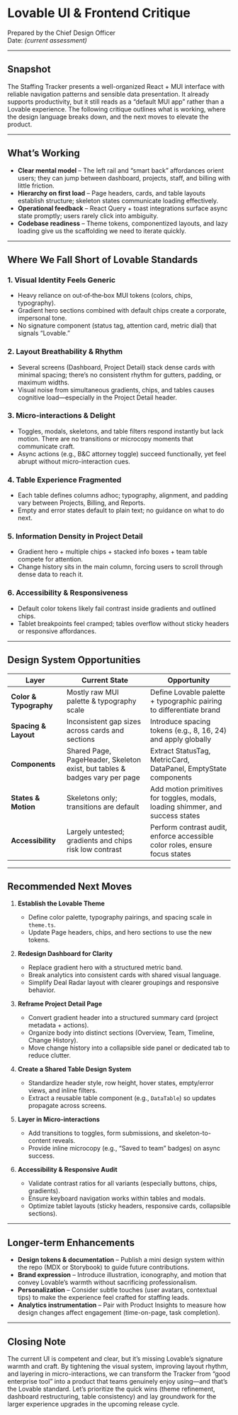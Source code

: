 # Lovable UI & Frontend Critique

Prepared by the Chief Design Officer  
Date: _(current assessment)_

---

## Snapshot

The Staffing Tracker presents a well-organized React + MUI interface with reliable navigation patterns and sensible data presentation. It already supports productivity, but it still reads as a “default MUI app” rather than a Lovable experience. The following critique outlines what is working, where the design language breaks down, and the next moves to elevate the product.

---

## What’s Working

- **Clear mental model** – The left rail and “smart back” affordances orient users; they can jump between dashboard, projects, staff, and billing with little friction.
- **Hierarchy on first load** – Page headers, cards, and table layouts establish structure; skeleton states communicate loading effectively.
- **Operational feedback** – React Query + toast integrations surface async state promptly; users rarely click into ambiguity.
- **Codebase readiness** – Theme tokens, componentized layouts, and lazy loading give us the scaffolding we need to iterate quickly.

---

## Where We Fall Short of Lovable Standards

### 1. Visual Identity Feels Generic
- Heavy reliance on out‑of‑the‑box MUI tokens (colors, chips, typography).
- Gradient hero sections combined with default chips create a corporate, impersonal tone.
- No signature component (status tag, attention card, metric dial) that signals “Lovable.”

### 2. Layout Breathability & Rhythm
- Several screens (Dashboard, Project Detail) stack dense cards with minimal spacing; there’s no consistent rhythm for gutters, padding, or maximum widths.
- Visual noise from simultaneous gradients, chips, and tables causes cognitive load—especially in the Project Detail header.

### 3. Micro-interactions & Delight
- Toggles, modals, skeletons, and table filters respond instantly but lack motion. There are no transitions or microcopy moments that communicate craft.
- Async actions (e.g., B&C attorney toggle) succeed functionally, yet feel abrupt without micro-interaction cues.

### 4. Table Experience Fragmented
- Each table defines columns adhoc; typography, alignment, and padding vary between Projects, Billing, and Reports.
- Empty and error states default to plain text; no guidance on what to do next.

### 5. Information Density in Project Detail
- Gradient hero + multiple chips + stacked info boxes + team table compete for attention.
- Change history sits in the main column, forcing users to scroll through dense data to reach it.

### 6. Accessibility & Responsiveness
- Default color tokens likely fail contrast inside gradients and outlined chips.
- Tablet breakpoints feel cramped; tables overflow without sticky headers or responsive affordances.

---

## Design System Opportunities

| Layer | Current State | Opportunity |
| --- | --- | --- |
| **Color & Typography** | Mostly raw MUI palette & typography scale | Define Lovable palette + typographic pairing to differentiate brand |
| **Spacing & Layout** | Inconsistent gap sizes across cards and sections | Introduce spacing tokens (e.g., 8, 16, 24) and apply globally |
| **Components** | Shared Page, PageHeader, Skeleton exist, but tables & badges vary per page | Extract StatusTag, MetricCard, DataPanel, EmptyState components |
| **States & Motion** | Skeletons only; transitions are default | Add motion primitives for toggles, modals, loading shimmer, and success states |
| **Accessibility** | Largely untested; gradients and chips risk low contrast | Perform contrast audit, enforce accessible color roles, ensure focus states |

---

## Recommended Next Moves

1. **Establish the Lovable Theme**
   - Define color palette, typography pairings, and spacing scale in `theme.ts`.
   - Update Page headers, chips, and hero sections to use the new tokens.

2. **Redesign Dashboard for Clarity**
   - Replace gradient hero with a structured metric band.
   - Break analytics into consistent cards with shared visual language.
   - Simplify Deal Radar layout with clearer groupings and responsive behavior.

3. **Reframe Project Detail Page**
   - Convert gradient header into a structured summary card (project metadata + actions).
   - Organize body into distinct sections (Overview, Team, Timeline, Change History).
   - Move change history into a collapsible side panel or dedicated tab to reduce clutter.

4. **Create a Shared Table Design System**
   - Standardize header style, row height, hover states, empty/error views, and inline filters.
   - Extract a reusable table component (e.g., `DataTable`) so updates propagate across screens.

5. **Layer in Micro-interactions**
   - Add transitions to toggles, form submissions, and skeleton-to-content reveals.
   - Provide inline microcopy (e.g., “Saved to team” badges) on async success.

6. **Accessibility & Responsive Audit**
   - Validate contrast ratios for all variants (especially buttons, chips, gradients).
   - Ensure keyboard navigation works within tables and modals.
   - Optimize tablet layouts (sticky headers, responsive cards, collapsible sections).

---

## Longer-term Enhancements

- **Design tokens & documentation** – Publish a mini design system within the repo (MDX or Storybook) to guide future contributions.
- **Brand expression** – Introduce illustration, iconography, and motion that convey Lovable’s warmth without sacrificing professionalism.
- **Personalization** – Consider subtle touches (user avatars, contextual tips) to make the experience feel crafted for staffing leads.
- **Analytics instrumentation** – Pair with Product Insights to measure how design changes affect engagement (time-on-page, task completion).

---

## Closing Note

The current UI is competent and clear, but it’s missing Lovable’s signature warmth and craft. By tightening the visual system, improving layout rhythm, and layering in micro-interactions, we can transform the Tracker from “good enterprise tool” into a product that teams genuinely enjoy using—and that’s the Lovable standard. Let’s prioritize the quick wins (theme refinement, dashboard restructuring, table consistency) and lay groundwork for the larger experience upgrades in the upcoming release cycle.
